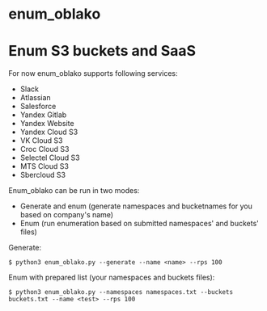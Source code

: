 # enum_oblako

# Enum S3 buckets and SaaS

For now enum_oblako supports following services:
- Slack
- Atlassian
- Salesforce
- Yandex Gitlab
- Yandex Website
- Yandex Cloud S3
- VK Cloud S3
- Croc Cloud S3
- Selectel Cloud S3
- MTS Cloud S3
- Sbercloud S3

Enum_oblako can be run in two modes:
- Generate and enum (generate namespaces and bucketnames for you based on company's name)
- Enum (run enumeration based on submitted namespaces' and buckets' files)

Generate:
```
$ python3 enum_oblako.py --generate --name <name> --rps 100
```
Enum with prepared list (your namespaces and buckets files):
```
$ python3 enum_oblako.py --namespaces namespaces.txt --buckets buckets.txt --name <test> --rps 100
```
